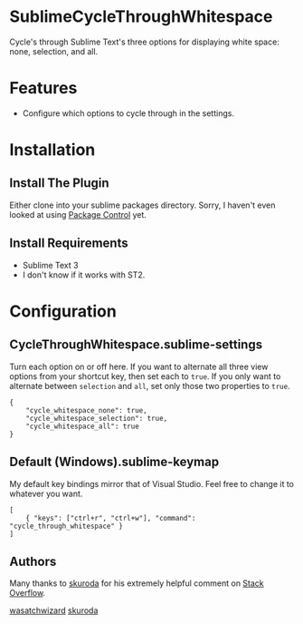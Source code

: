 
# SublimeCycleThroughWhitespace

Cycle's through Sublime Text's three options for displaying white space: none, selection, and all.

# Features

 * Configure which options to cycle through in the settings.


# Installation

## Install The Plugin

Either clone into your sublime packages directory. Sorry, I haven't even looked at using [Package Control](https://github.com/wbond/sublime_package_control/) yet.

## Install Requirements

 * Sublime Text 3
 * I don't know if it works with ST2.


# Configuration

## CycleThroughWhitespace.sublime-settings

Turn each option on or off here. If you want to alternate all three view options from your shortcut key, then set each to `true`. If you only want to alternate between `selection` and `all`, set only those two properties to `true`.

    {
        "cycle_whitespace_none": true,
        "cycle_whitespace_selection": true,
        "cycle_whitespace_all": true
    }

## Default (Windows).sublime-keymap

My default key bindings mirror that of Visual Studio. Feel free to change it to whatever you want.

    [
        { "keys": ["ctrl+r", "ctrl+w"], "command": "cycle_through_whitespace" }
    ]

## Authors

Many thanks to [skuroda](http://stackoverflow.com/users/1852931/skuroda) for his extremely helpful comment on [Stack Overflow](http://stackoverflow.com/questions/18496991/i-cant-get-this-to-work-in-sublime-text-3-i-am-trying-to-alternate-a-settin).

[wasatchwizard](http://stackoverflow.com/users/139793/wasatchwizard)
[skuroda](http://stackoverflow.com/users/1852931/skuroda)

